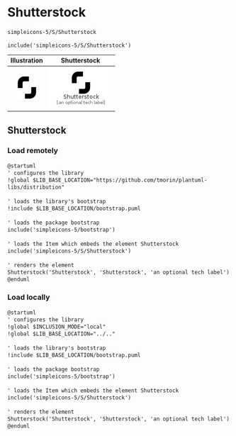 # Shutterstock


```text
simpleicons-5/S/Shutterstock
```

```text
include('simpleicons-5/S/Shutterstock')
```



| Illustration | Shutterstock |
| :---: | :---: |
| ![illustration for Illustration](../../simpleicons-5/S/Shutterstock.png) | ![illustration for Shutterstock](../../simpleicons-5/S/Shutterstock.Local.png) |




## Shutterstock

### Load remotely
```plantuml
@startuml
' configures the library
!global $LIB_BASE_LOCATION="https://github.com/tmorin/plantuml-libs/distribution"

' loads the library's bootstrap
!include $LIB_BASE_LOCATION/bootstrap.puml

' loads the package bootstrap
include('simpleicons-5/bootstrap')

' loads the Item which embeds the element Shutterstock
include('simpleicons-5/S/Shutterstock')

' renders the element
Shutterstock('Shutterstock', 'Shutterstock', 'an optional tech label')
@enduml
```

### Load locally
```plantuml
@startuml
' configures the library
!global $INCLUSION_MODE="local"
!global $LIB_BASE_LOCATION="../.."

' loads the library's bootstrap
!include $LIB_BASE_LOCATION/bootstrap.puml

' loads the package bootstrap
include('simpleicons-5/bootstrap')

' loads the Item which embeds the element Shutterstock
include('simpleicons-5/S/Shutterstock')

' renders the element
Shutterstock('Shutterstock', 'Shutterstock', 'an optional tech label')
@enduml
```

